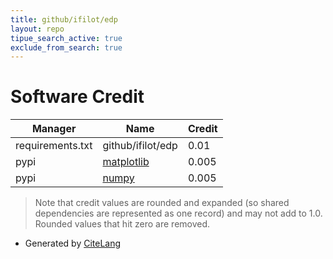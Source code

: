 ```yaml
---
title: github/ifilot/edp
layout: repo
tipue_search_active: true
exclude_from_search: true
---
```

# Software Credit

|Manager|Name|Credit|
|-------|----|------|
|requirements.txt|github/ifilot/edp|0.01|
|pypi|[matplotlib](https://matplotlib.org)|0.005|
|pypi|[numpy](https://www.numpy.org)|0.005|


> Note that credit values are rounded and expanded (so shared dependencies are represented as one record) and may not add to 1.0. Rounded values that hit zero are removed.


- Generated by [CiteLang](https://github.com/vsoch/citelang)
